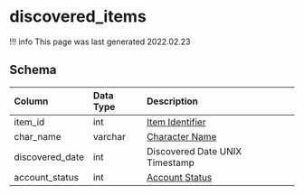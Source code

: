 # discovered_items

!!! info
	This page was last generated 2022.02.23

## Schema

| Column | Data Type | Description |
| :--- | :--- | :--- |
| item_id | int | [Item Identifier](../../schema/items/items.md) |
| char_name | varchar | [Character Name](../../schema/characters/character_data.md) |
| discovered_date | int | Discovered Date UNIX Timestamp |
| account_status | int | [Account Status](../../../../server/player/status-levels) |

